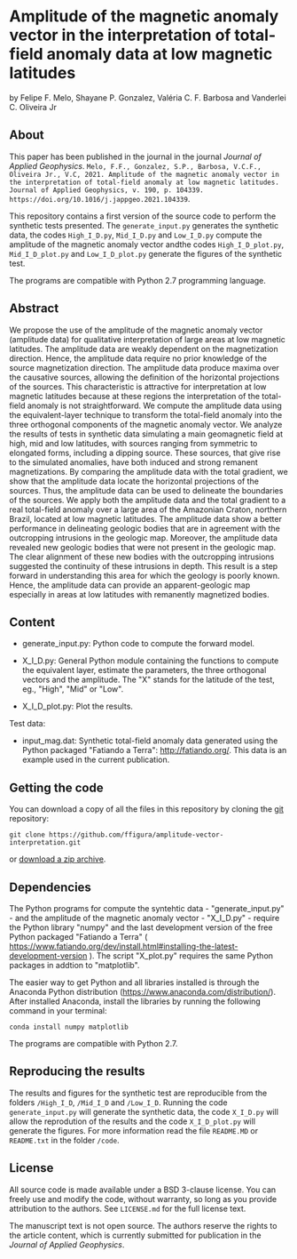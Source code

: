 # Amplitude of the magnetic anomaly vector in the interpretation of total-field anomaly data at low magnetic latitudes

by
Felipe F. Melo, Shayane P. Gonzalez, Valéria C. F. Barbosa and Vanderlei C. Oliveira Jr

## About

This paper has been published in the journal in the journal *Journal of Applied Geophysics*. `Melo, F.F., Gonzalez, S.P., Barbosa, V.C.F., Oliveira Jr., V.C, 2021. Amplitude of the magnetic anomaly vector in the interpretation of total-field anomaly at low magnetic latitudes. Journal of Applied Geophysics, v. 190, p. 104339. https://doi.org/10.1016/j.jappgeo.2021.104339`.

This repository contains a first version of the source code to perform the synthetic tests presented. The `generate_input.py` generates the synthetic data, the codes `High_I_D.py`, `Mid_I_D.py` and `Low_I_D.py` compute the amplitude of the magnetic anomaly vector andthe codes `High_I_D_plot.py`, `Mid_I_D_plot.py` and `Low_I_D_plot.py` generate the figures of the synthetic test.

The programs are compatible with Python 2.7 programming language.
 
## Abstract

We propose the use of the amplitude of the magnetic anomaly vector (amplitude data) for qualitative interpretation of large areas at low magnetic latitudes. The amplitude data are weakly dependent on the magnetization direction. Hence, the amplitude data require no prior knowledge of the source magnetization direction. The amplitude data produce maxima over the causative sources, allowing the definition of the horizontal projections of the sources. This characteristic is attractive for interpretation at low magnetic latitudes because at these regions the interpretation of the total-field anomaly is not straightforward. We compute the amplitude data using the equivalent-layer technique to transform the total-field anomaly into the three orthogonal components of the magnetic anomaly vector. We analyze the results of tests in synthetic data simulating a main geomagnetic field at high, mid and low latitudes, with sources ranging from symmetric to elongated forms, including a dipping source. These sources, that give rise to the simulated anomalies, have both induced and strong remanent magnetizations. By comparing the amplitude data with the total gradient, we show that the amplitude data locate the horizontal projections of the sources. Thus, the amplitude data can be used to delineate the boundaries of the sources. We apply both the amplitude data and the total gradient to a real total-field anomaly over a large area of the Amazonian Craton, northern Brazil, located at low magnetic latitudes. The amplitude data show a better performance in delineating geologic bodies that are in agreement with the outcropping intrusions in the geologic map. Moreover, the amplitude data revealed new geologic bodies that were not present in the geologic map. The clear alignment of these new bodies with the outcropping intrusions suggested the continuity of these intrusions in depth. This result is a step forward in understanding this area for which the geology is poorly known. Hence, the amplitude data can provide an apparent-geologic map especially in areas at low latitudes with remanently magnetized bodies.   

## Content

- generate_input.py:
	Python code to compute the forward model.

- X_I_D.py:
	General Python module containing the functions to compute the equivalent layer, estimate the parameters, the three orthogonal vectors and the amplitude. The "X" stands for the latitude of the test, eg., "High", "Mid" or "Low".
	
- X_I_D_plot.py:
	Plot the results.
	
Test data:

- input_mag.dat:
	Synthetic total-field anomaly data generated using the Python packaged
	"Fatiando a Terra": http://fatiando.org/. This data is an example used
	in the current publication.

## Getting the code

You can download a copy of all the files in this repository by cloning the
[git](https://git-scm.com/) repository:

    git clone https://github.com/ffigura/amplitude-vector-interpretation.git
    
or [download a zip archive](https://github.com/ffigura/amplitude-vector-interpretation/archive/master.zip).


## Dependencies

The Python programs for compute the syntehtic data - "generate_input.py" - and the amplitude of the magnetic anomaly vector - "X_I_D.py" - require the Python library "numpy" and the last development version of the free Python packaged "Fatiando a Terra" ( https://www.fatiando.org/dev/install.html#installing-the-latest-development-version ). The script "X_plot.py" requires the same Python packages in addtion to "matplotlib". 

The easier way to get Python and all libraries installed is through the Anaconda Python 
distribution (https://www.anaconda.com/distribution/). After installed Anaconda, install the libraries 
by running the following command in your terminal:

	conda install numpy matplotlib

The programs are compatible with Python 2.7.

## Reproducing the results

The results and figures for the synthetic test are reproducible from the folders `/High_I_D`, `/Mid_I_D` and `/Low_I_D`.
Running the code `generate_input.py` will generate the synthetic data, the code `X_I_D.py` will allow the reprodution of the results and the code `X_I_D_plot.py` will generate the figures. For more information read the file `README.MD` or `README.txt` in the folder `/code`.

## License

All source code is made available under a BSD 3-clause license. You can freely
use and modify the code, without warranty, so long as you provide attribution
to the authors. See `LICENSE.md` for the full license text.

The manuscript text is not open source. The authors reserve the rights to the
article content, which is currently submitted for publication in the
*Journal of Applied Geophysics*.
